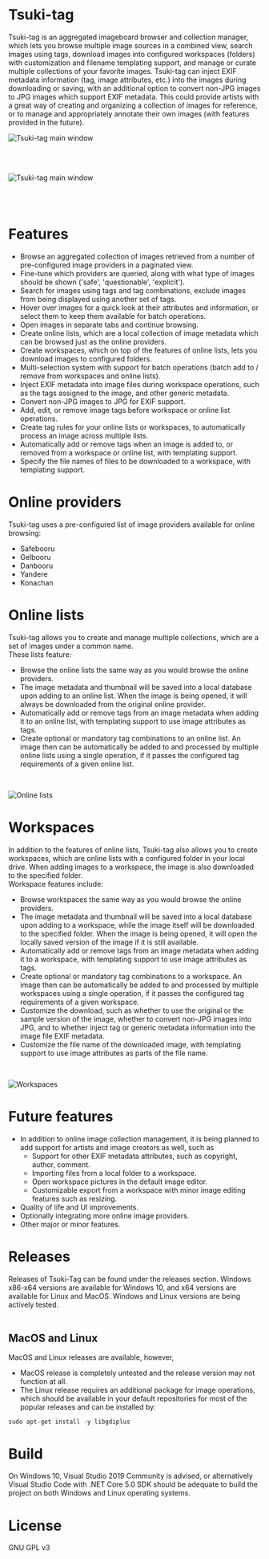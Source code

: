 # Tsuki-tag

Tsuki-tag is an aggregated imageboard browser and collection manager, which lets you browse multiple image sources in a combined view, search images using tags, download images into configured workspaces (folders) with customization and filename templating support, and manage or curate multiple collections of your favorite images. Tsuki-tag can inject EXIF metadata information (tag, image attributes, etc.) into the images during downloading or saving, with an additional option to convert non-JPG images to JPG images which support EXIF metadata. This could provide artists with a great way of creating and organizing a collection of images for reference, or to manage and appropriately annotate their own images (with features provided in the future).

![Tsuki-tag main window](./docs/images/main01.jpg)

<br><br>

![Tsuki-tag main window](./docs/images/main02.jpg)

<br><br>

# Features

- Browse an aggregated collection of images retrieved from a number of pre-configured image providers in a paginated view.
- Fine-tune which providers are queried, along with what type of images should be shown ('safe', 'questionable', 'explicit').
- Search for images using tags and tag combinations, exclude images from being displayed using another set of tags.
- Hover over images for a quick look at their attributes and information, or select them to keep them available for batch operations.
- Open images in separate tabs and continue browsing.
- Create online lists, which are a local collection of image metadata which can be browsed just as the online providers.
- Create workspaces, which on top of the features of online lists, lets you download images to configured folders.
- Multi-selection system with support for batch operations (batch add to / remove from workspaces and online lists).
- Inject EXIF metadata into image files during workspace operations, such as the tags assigned to the image, and other generic metadata.
- Convert non-JPG images to JPG for EXIF support.
- Add, edit, or remove image tags before workspace or online list operations.
- Create tag rules for your online lists or workspaces, to automatically process an image across multiple lists.
- Automatically add or remove tags when an image is added to, or removed from a workspace or online list, with templating support.
- Specify the file names of files to be downloaded to a workspace, with templating support. 

# Online providers

Tsuki-tag uses a pre-configured list of image providers available for online browsing:

- Safebooru
- Gelbooru
- Danbooru
- Yandere
- Konachan

# Online lists

Tsuki-tag allows you to create and manage multiple collections, which are a set of images under a common name. <br>
These lists feature:

- Browse the online lists the same way as you would browse the online providers.
- The image metadata and thumbnail will be saved into a local database upon adding to an online list. When the image is being opened, it will always be downloaded from the original online provider.
- Automatically add or remove tags from an image metadata when adding it to an online list, with templating support to use image attributes as tags.
- Create optional or mandatory tag combinations to an online list. An image then can be automatically be added to and processed by multiple online lists using a single operation, if it passes the configured tag requirements of a given online list.

<br>

![Online lists](./docs/images/onlinelist.jpg)

# Workspaces

In addition to the features of online lists, Tsuki-tag also allows you to create workspaces, which are online lists with a configured folder in your local drive. When adding images to a workspace, the image is also downloaded to the specified folder. <br> 
Workspace features include:

- Browse workspaces the same way as you would browse the online providers.
- The image metadata and thumbnail will be saved into a local database upon adding to a workspace, while the image itself will be downloaded to the specified folder. When the image is being opened, it will open the locally saved version of the image if it is still available.
- Automatically add or remove tags from an image metadata when adding it to a workspace, with templating support to use image attributes as tags.
- Create optional or mandatory tag combinations to a workspace. An image then can be automatically be added to and processed by multiple workspaces using a single operation, if it passes the configured tag requirements of a given workspace.
- Customize the download, such as whether to use the original or the sample version of the image, whether to convert non-JPG images into JPG, and to whether inject tag or generic metadata information into the image file EXIF metadata. 
- Customize the file name of the downloaded image, with templating support to use image attributes as parts of the file name.

<br>

![Workspaces](./docs/images/workspaces.jpg)

# Future features

- In addition to online image collection management, it is being planned to add support for artists and image creators as well, such as
  - Support for other EXIF metadata attributes, such as copyright, author, comment.
  - Importing files from a local folder to a workspace.
  - Open workspace pictures in the default image editor.
  - Customizable export from a workspace with minor image editing features such as resizing.
- Quality of life and UI improvements.
- Optionally integrating more online image providers.
- Other major or minor features.

# Releases

Releases of Tsuki-Tag can be found under the releases section. Windows x86-x64 versions are available for Windows 10, and x64 versions are available for Linux and MacOS. Windows and Linux versions are being actively tested.
<br><br>

## MacOS and Linux

MacOS and Linux releases are available, however,
- MacOS release is completely untested and the release version may not function at all.
- The Linux release requires an additional package for image operations, which should be available in your default repositories for most of the popular releases and can be installed by:

```
sudo apt-get install -y libgdiplus
```

# Build

On Windows 10, Visual Studio 2019 Community is advised, or alternatively Visual Studio Code with .NET Core 5.0 SDK should be adequate to build the project on both Windows and Linux operating systems.

# License

GNU GPL v3